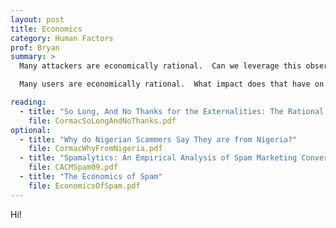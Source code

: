 ```yaml
---
layout: post
title: Economics
category: Human Factors
prof: Bryan
summary: >
  Many attackers are economically rational.  Can we leverage this observation when designing our defenses?

  Many users are economically rational.  What impact does that have on how we design our defenses?

reading:
  - title: "So Long, And No Thanks for the Externalities: The Rational Rejection of Security Advice by Users"
    file: CormacSoLongAndNoThanks.pdf
optional:
  - title: "Why do Nigerian Scammers Say They are from Nigeria?"
    file: CormacWhyFromNigeria.pdf
  - title: "Spamalytics: An Empirical Analysis of Spam Marketing Conversion"
    file: CACMSpam09.pdf
  - title: "The Economics of Spam"
    file: EconomicsOfSpam.pdf
---
```


Hi!
